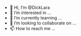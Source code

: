- 👋 Hi, I’m @DickLara
- 👀 I’m interested in ...
- 🌱 I’m currently learning ...
- 💞️ I’m looking to collaborate on ...
- 📫 How to reach me ...

<!---
DickLara/DickLara is a ✨ special ✨ repository because its `README.md` (this file) appears on your GitHub profile.
You can click the Preview link to take a look at your changes.
--->
